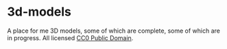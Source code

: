 # 3d-models
A place for me 3D models, some of which are complete, some of which are in progress.
All licensed <a href="https://creativecommons.org/publicdomain/zero/1.0/">CC0 Public Domain</a>.
